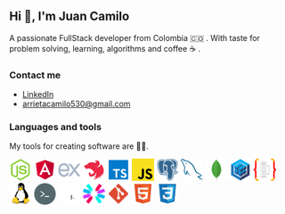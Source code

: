## Hi :wave:, I'm Juan Camilo

A passionate FullStack developer from Colombia :colombia: . With taste for problem solving, learning, algorithms and coffee :coffee: .

### Contact me
* [LinkedIn](https://www.linkedin.com/in/juan-camilo-arrieta-bernal-b05766165/?originalSubdomain=co)
* [arrietacamilo530@gmail.com](mailto:arrietacamilo530@gmail.com)

### Languages and tools
My tools for creating software are :technologist:.

<img src="./assets/nodejs.svg" width="40" height="40" alt="nodejs"/> 
<img src="./assets/angular.svg" width="40" height="40" alt="angular"/>
<img src="./assets/expressjs.svg" width="40" height="40" alt="express"/>
<img src="./assets/nestjs.svg" width="40" height="40" alt="nest"/>
<img src="./assets/typescript.svg" width="40" height="40" alt="ts"/>
<img src="./assets/javascript.svg" width="40" height="40" alt="js"/>
<img src="./assets/postgresql.svg" width="40" height="40" alt="pg"/>
<img src="./assets/mysql.svg" width="40" height="40" alt="ms"/>
<img src="./assets/mongodb.svg" width="40" height="40" alt="mongo"/>
<img src="./assets/sequelize.svg" width="40" height="40" alt="sq"/>
<img src="./assets/typeorm.svg" width="40" height="40" alt="typeorm"/>
<img src="./assets/linux.svg" width="40" height="40" alt="linux"/>
<img src="./assets/terminal.svg" width="40" height="40" alt="terminal"/>
<img src="./assets/bash.svg" width="40" height="40" alt="bash"/>
<img src="./assets/jwt.svg" width="40" height="40" alt="jwt"/>
<img src="./assets/git.svg" width="40" height="40" alt="git"/>
<img src="./assets/html.svg" width="40" height="40" alt="html"/>
<img src="./assets/css.svg" width="40" height="40" alt="css"/>